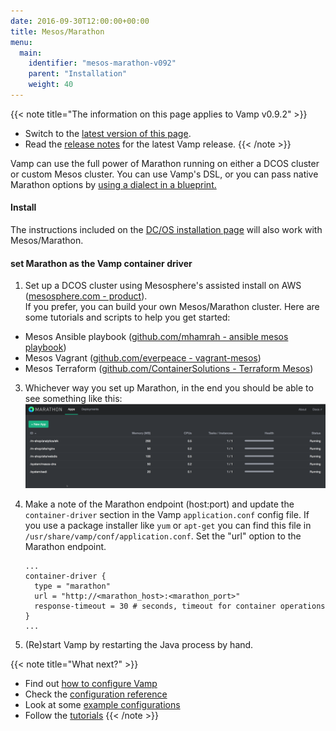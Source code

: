 ```yaml
---
date: 2016-09-30T12:00:00+00:00
title: Mesos/Marathon
menu:
  main:
    identifier: "mesos-marathon-v092"
    parent: "Installation"
    weight: 40
---
```


{{< note title="The information on this page applies to Vamp v0.9.2" >}}

* Switch to the [latest version of this page](/documentation/installation/mesos-marathon).
* Read the [release notes](/documentation/release-notes/latest) for the latest Vamp release.
{{< /note >}}


Vamp can use the full power of Marathon running on either a DCOS cluster or custom Mesos cluster. You can use Vamp's DSL, or you can pass native Marathon options by [using a dialect in a blueprint.](/documentation/using-vamp/blueprints/#dialects)  

#### Install
The instructions included on the [DC/OS installation page](/documentation/installation/v0.9.2/dcos) will also work with Mesos/Marathon.

#### set Marathon as the Vamp container driver

1. Set up a DCOS cluster using Mesosphere's assisted install on AWS ([mesosphere.com - product](https://mesosphere.com/product/)).  
If you prefer, you can build your own Mesos/Marathon cluster. Here are some tutorials and scripts to help you get started:

  * Mesos Ansible playbook ([github.com/mhamrah - ansible mesos playbook](https://github.com/mhamrah/ansible-mesos-playbook))
  * Mesos Vagrant ([github.com/everpeace - vagrant-mesos](https://github.com/everpeace/vagrant-mesos))
  * Mesos Terraform ([github.com/ContainerSolutions - Terraform Mesos](https://github.com/ContainerSolutions/terraform-mesos))

3. Whichever way you set up Marathon, in the end you should be able to see something like this:  
![](/images/screens/marathon-screenshot.png)

4. Make a note of the Marathon endpoint (host:port) and update the `container-driver` section in the Vamp `application.conf` config file. If you use a package installer like `yum` or `apt-get` you can find this file in `/usr/share/vamp/conf/application.conf`. Set the "url" option to the Marathon endpoint.

    ```
    ...
    container-driver {
      type = "marathon"
      url = "http://<marathon_host>:<marathon_port>"
      response-timeout = 30 # seconds, timeout for container operations
    }
    ...
    ```    
5. (Re)start Vamp by restarting the Java process by hand.   

{{< note title="What next?" >}}
* Find out [how to configure Vamp](documentation/configure/v0.9.2/configure-vamp)
* Check the [configuration reference](documentation/configure/v0.9.2/configuration-reference)
* Look at some [example configurations](documentation/configure/v0.9.2/example-configurations)
* Follow the [tutorials](/documentation/tutorials/overview)
{{< /note >}}

